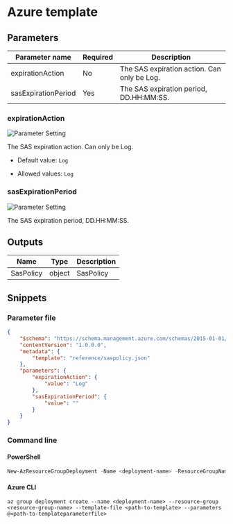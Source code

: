 # Azure template

## Parameters

Parameter name | Required | Description
-------------- | -------- | -----------
expirationAction | No       | The SAS expiration action. Can only be Log.
sasExpirationPeriod | Yes      | The SAS expiration period, DD.HH:MM:SS.

### expirationAction

![Parameter Setting](https://img.shields.io/badge/parameter-optional-green?style=flat-square)

The SAS expiration action. Can only be Log.

- Default value: `Log`

- Allowed values: `Log`

### sasExpirationPeriod

![Parameter Setting](https://img.shields.io/badge/parameter-required-orange?style=flat-square)

The SAS expiration period, DD.HH:MM:SS.

## Outputs

Name | Type | Description
---- | ---- | -----------
SasPolicy | object | SasPolicy

## Snippets

### Parameter file

```json
{
    "$schema": "https://schema.management.azure.com/schemas/2015-01-01/deploymentParameters.json#",
    "contentVersion": "1.0.0.0",
    "metadata": {
        "template": "reference/saspolicy.json"
    },
    "parameters": {
        "expirationAction": {
            "value": "Log"
        },
        "sasExpirationPeriod": {
            "value": ""
        }
    }
}
```

### Command line

#### PowerShell

```powershell
New-AzResourceGroupDeployment -Name <deployment-name> -ResourceGroupName <resource-group-name> -TemplateFile <path-to-template> -TemplateParameterFile <path-to-templateparameter>
```

#### Azure CLI

```text
az group deployment create --name <deployment-name> --resource-group <resource-group-name> --template-file <path-to-template> --parameters @<path-to-templateparameterfile>
```
